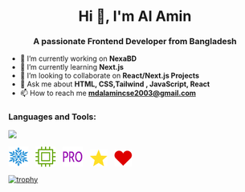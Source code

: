 <h1 align="center">Hi 👋, I'm Al Amin</h1>
<h3 align="center">A passionate Frontend Developer from Bangladesh</h3>

- 🔭 I’m currently working on **NexaBD**
- 🌱 I’m currently learning **Next.js**
- 👯 I’m looking to collaborate on **React/Next.js Projects**
- 💬 Ask me about **HTML, CSS,Tailwind , JavaScript, React**
- 📫 How to reach me **mdalamincse2003@gmail.com**

<h3 align="left">Languages and Tools:</h3>
<p align="left">
  <img src="https://skillicons.dev/icons?i=html,css,js,react,nextjs,tailwind,github,vscode" />
</p>

<a href='https://archiveprogram.github.com/'><img src='https://raw.githubusercontent.com/acervenky/animated-github-badges/master/assets/acbadge.gif' width='40' height='40'></a> <a href='https://docs.github.com/en/developers'><img src='https://raw.githubusercontent.com/acervenky/animated-github-badges/master/assets/devbadge.gif' width='40' height='40'></a> <a href='https://github.com/pricing'><img src='https://raw.githubusercontent.com/acervenky/animated-github-badges/master/assets/pro.gif' width='40' height='40'></a> <a href='https://stars.github.com/'><img src='https://raw.githubusercontent.com/acervenky/animated-github-badges/master/assets/starbadge.gif' width='35' height='35'></a> <a href='https://docs.github.com/en/github/supporting-the-open-source-community-with-github-sponsors'><img src='https://raw.githubusercontent.com/acervenky/animated-github-badges/master/assets/sponsorbadge.gif' width='35' height='35'></a> 

[![trophy](https://github-profile-trophy.vercel.app/?username=ryo-ma)](https://github.com/ryo-ma/github-profile-trophy)

 

